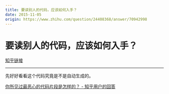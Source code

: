 ```yaml
---
title: 要读别人的代码，应该如何入手？
date: 2015-11-05
origin: https://www.zhihu.com/question/24408368/answer/70942998
---
```

# 要读别人的代码，应该如何入手？

[知乎链接](https://www.zhihu.com/question/24408368/answer/70942998)

---------

<span class="RichText ztext CopyrightRichText-richText" itemprop="text"><p>先好好看看这个代码究竟是不是自动生成的。</p><a href="http://www.zhihu.com/question/20402322/answer/66444560" class="internal" data-za-detail-view-id="1043">你所见过最恶心的代码片段是怎样的？ - 知乎用户的回答</a></span>